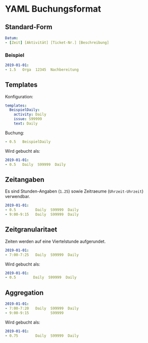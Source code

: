 # YAML Buchungsformat

## Standard-Form

```yaml
Datum:
- [Zeit] [Aktivität] [Ticket-Nr.] [Beschreibung]
```

### Beispiel

```yaml
2019-01-01:
- 1.5   Orga  12345  Nachbereitung
```

## Templates

Konfiguration:

```yaml
templates:
  BeispielDaily:
    activity: Daily
    issue: S99999
    text: Daily
```

Buchung:

```yaml
- 0.5   BeispielDaily
```

Wird gebucht als:

```yaml
2019-01-01:
- 0.5   Daily  S99999  Daily
```

## Zeitangaben

Es sind Stunden-Angaben (`1.25`) sowie Zeitraeume (`Uhrzeit-Uhrzeit`) verwendbar.

```yaml
2019-01-01:
- 0.5         Daily  S99999  Daily
- 9:00-9:15   Daily  S99999  Daily
```

## Zeitgranularitaet

Zeiten werden auf eine Viertelstunde aufgerundet.


```yaml
2019-01-01:
- 7:00-7:25   Daily  S99999  Daily
```

Wird gebucht als:

```yaml
2019-01-01:
- 0.5        Daily  S99999  Daily
```

## Aggregation

```yaml
2019-01-01:
- 7:00-7:20   Daily  S99999  Daily
- 9:00-9:15          S99999
```

Wird gebucht als:

```yaml
2019-01-01:
- 0.75        Daily  S99999  Daily
```
